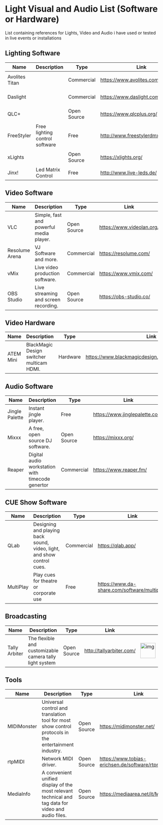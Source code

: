 # Light Visual and Audio List (Software or Hardware)
List containing references for Lights, Video and Audio i have used or tested in live events or installations


## Lighting Software
| Name                      | Description                         | Type          |  Link                     |   |
| ------------------------- | ----------------------------------- | ------------- | ------------------------- | - |
| Avolites Titan            |                                     | Commercial    | https://www.avolites.com/products/ | <img src="https://upload.wikimedia.org/wikipedia/en/2/21/Avolites_Logo.svg" alt="img" height="50"/> |
| Daslight                  |                                     | Commercial    | https://www.daslight.com/          | <img src="https://www.daslight.com/logo_daslight.png" alt="img" height="50"/> |
| QLC+                      |                                     | Open Source   | https://www.qlcplus.org/           | <img src="https://www.thedmxwiki.com/_media/dmx_control_software/qlcplus_icon.png" alt="img" height="50"/> |
| FreeStyler                | Free lighting control software      | Free          | http://www.freestylerdmx.be/       |   |
| xLights                   |                                     | Open Source   | https://xlights.org/               | <img src="https://xlights.org/wp-content/uploads/2017/03/XLNC_Main_Page.jpg" alt="img" height="50"/> |
| Jinx!                     | Led Matrix Control                  | Free          | http://www.live-leds.de/           |   |


## Video Software
| Name                      | Description                                 | Type          | Link                      |   |
| ------------------------- | ------------------------------------------- | ------------- | ------------------------- | - |
| VLC                       | Simple, fast and powerful media player.     | Open Source   | https://www.videolan.org/ | <img src="https://upload.wikimedia.org/wikipedia/commons/3/38/VLC_icon.png" alt="img" height="50"/> |
| Resolume Arena            | VJ Software and more.                       | Commercial    | https://resolume.com/     | <img src="https://resolume.com/gfx/arena7icon.svg" alt="img" height="50"/> |
| vMix                      | Live video production software.             | Commercial    | https://www.vmix.com/     | <img src="https://www.vmix.com/images/2017/main/vmix-logo.png" alt="img" height="50"/> |
| OBS Studio                | Live streaming and screen recording.        | Open Source   | https://obs-studio.co/    | <img src="https://upload.wikimedia.org/wikipedia/commons/1/14/Open_Broadcaster_Software_Logo.png" alt="img" height="50"/> |


## Video Hardware
| Name                      | Description                                 | Type          | Link                      |   |
| ------------------------- | ------------------------------------------- | ------------- | ------------------------- | - |
| ATEM Mini                 | BlackMagic Design switcher multicam HDMI.   | Hardware      | https://www.blackmagicdesign.com/it/products/atemmini | <img src="https://upload.wikimedia.org/wikipedia/en/b/b8/Blackmagic_Design_logo.svg" alt="img" height="50"/> |


## Audio Software  
| Name                      | Description                                      | Type          | Link                      |   |
| ------------------------- | ------------------------------------------------ | ------------- | ------------------------- | - |
| Jingle Palette            | Instant jingle player.                           | Free          | https://www.jinglepalette.com/ | <img src="https://i.ytimg.com/vi/iDnW3E4G3dg/sddefault.jpg" alt="img" height="50"/> |
| Mixxx                     | A free, open source DJ software.                 | Open Source   | https://mixxx.org/             | <img src="https://upload.wikimedia.org/wikipedia/commons/0/08/Mixxx-logo.svg" alt="img" height="50"/> |
| Reaper                    | Digital audio workstation with timecode genertor | Commercial    | https://www.reaper.fm/         | <img src="https://upload.wikimedia.org/wikipedia/it/c/cf/REAPER_logo.png" alt="img" height="50"/> |


## CUE Show Software
| Name                      | Description                                      | Type          | Link                      |   |
| ------------------------- | ------------------------------------------------ | ------------- | ------------------------- | - |
| QLab                      | Designing and playing back sound, video, light, and show control cues. | Commercial | https://qlab.app/                            | <img src="https://qlab.app/static/qlab-4-icon-e90056ea671b2707ce8a4ba76afc1b3b.png" alt="img" height="50"/> |
| MultiPlay                 | Play cues for theatre or corporate use                                 | Free       | https://www.da-share.com/software/multiplay/ |   |


## Broadcasting
| Name                      | Description                                 | Type          | Link                      |   |
| ------------------------- | ------------------------------------------- | ------------- | ------------------------- | - |
| Tally Arbiter             | The flexible and customizable camera tally light system  | Open Source   | http://tallyarbiter.com/   | <img src="https://josephdadams.github.io/TallyArbiter/img/logo.png" alt="img" height="50"/> |

## Tools
| Name                      | Description                                 | Type          | Link                      |   |
| ------------------------- | ------------------------------------------- | ------------- | ------------------------- | - |
| MIDIMonster               | Universal control and translation tool for most show control protocols in the entertainment industry. | Open Source   | https://midimonster.net/                             | <img src="https://kb.midimonster.net/_static/MIDIMonster.svg" alt="img" height="50"/> |
| rtpMIDI                   | Network MIDI driver.                                                                                  | Open Source   | https://www.tobias-erichsen.de/software/rtpmidi.html |  |
| MediaInfo                 | A convenient unified display of the most relevant technical and tag data for video and audio files.   | Open Source   | https://mediaarea.net/it/MediaInfo | <img src="https://mediaarea.net/images/7eea6c8-3afa271.png" alt="img" height="50"/> |
